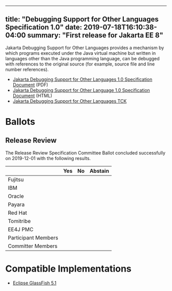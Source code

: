 <!-- Template for the root page of a specification release -->
---
title: "Debugging Support for Other Languages Specification 1.0"
date: 2019-07-18T16:10:38-04:00
summary: "First release for Jakarta EE 8"
---
Jakarta Debugging Support for Other Languages provides a mechanism by which 
programs executed under the Java virtual machine but written in languages 
other than the Java programming language, can be debugged with references to
the original source (for example, source file and line number references).

* [Jakarta Debugging Support for Other Languages 1.0 Specification Document](./debugging_1.0.pdf) (PDF)
* [Jakarta Debugging Support for Other Language 1.0 Specification Document](./debugging_1.0.html) (HTML)
* [Jakarta Debugging Support for Other Languages TCK](https://download.eclipse.org/jakartaee/debugging/1.0/eclipse-debugging-tck-1.0.0.zip)

# Ballots

## Release Review

The Release Review Specification Committee Ballot concluded successfully on 2019-12-01 with the following results.

|                       |  Yes    | No      | Abstain  |
|-----------------------|---------|---------|----------|
|Fujitsu                |         |         |          |
|IBM                    |         |         |          |
|Oracle                 |         |         |          |
|Payara                 |         |         |          |
|Red Hat                |         |         |          |
|Tomitribe              |         |         |          |
|EE4J PMC               |         |         |          |
|Participant Members    |         |         |          |
|Committer Members      |         |         |          |

# Compatible Implementations

* [Eclipse GlassFish 5.1](https://eclipse-ee4j.github.io/glassfish/) 
